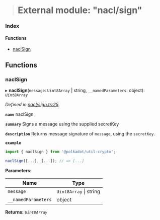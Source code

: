 > # External module: "nacl/sign"

### Index

#### Functions

* [naclSign](_nacl_sign_.md#naclsign)

## Functions

###  naclSign

▸ **naclSign**(`message`: `Uint8Array` | string, `__namedParameters`: object): *`Uint8Array`*

*Defined in [nacl/sign.ts:25](https://github.com/polkadot-js/common/blob/5aea366/packages/util-crypto/src/nacl/sign.ts#L25)*

**`name`** naclSign

**`summary`** Signs a message using the supplied secretKey

**`description`** 
Returns message signature of `message`, using the `secretKey`.

**`example`** 
<BR>

```javascript
import { naclSign } from '@polkadot/util-crypto';

naclSign([...], [...]); // => [...]
```

**Parameters:**

Name | Type |
------ | ------ |
`message` | `Uint8Array` \| string |
`__namedParameters` | object |

**Returns:** *`Uint8Array`*